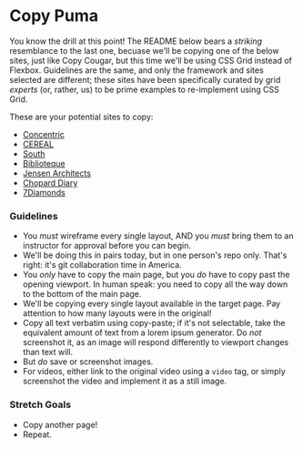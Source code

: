 # Copy Puma

You know the drill at this point! The README below bears a _striking_ resemblance to the last one, becuase we'll be copying one of the below sites, just like Copy Cougar, but this time we'll be using CSS Grid instead of Flexbox. Guidelines are the same, and only the framework and sites selected are different; these sites have been specifically curated by grid _experts_ (or, rather, us) to be prime examples to re-implement using CSS Grid.

These are your potential sites to copy:

* [Concentric](https://www.concentric-studio.com/)
* [CEREAL](https://www.readcereal.com/)
* [South](https://www.studiosouth.co.nz/)
* [Biblioteque](http://bibliothequedesign.com/)
* [Jensen Architects](https://jensen-architects.com/)
* [Chopard Diary](https://www.chopard.com/intl/diary/)
* [7Diamonds](https://7diamonds.com/)


### Guidelines

* You _must_ wireframe every single layout, AND you _must_ bring them to an instructor for approval before you can begin.
* We'll be doing this in pairs today, but in one person's repo only. That's right: it's git collaboration time in America.
* You _only_ have to copy the main page, but you _do_ have to copy past the opening viewport. In human speak: you need to copy all the way down to the bottom of the main page.
* We'll be copying every single layout available in the target page. Pay attention to how many layouts were in the original!
* Copy all text verbatim using copy-paste; if it's not selectable, take the equivalent amount of text from a lorem ipsum generator. Do _not_ screenshot it, as an image will respond differently to viewport changes than text will.
* But _do_ save or screenshot images.
* For videos, either link to the original video using a `video` tag, or simply screenshot the video and implement it as a still image.


### Stretch Goals

* Copy another page!
* Repeat.